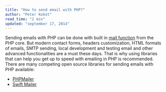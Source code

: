 ```yaml
---
title: "How to send email with PHP?"
author: "Peter Kokot"
read_time: "2 min"
updated: "september 17, 2014"
---
```


Sending emails with PHP can be done with built in [mail function][mail-function] from the PHP core. But modern contact forms,
headers customization, HTML formats of emails, SMTP sending, local development and testing email and other advanced functionalities
are a must these days. That is why using libraries that can help you get up to speed with emailing in PHP is recommended. There are many
competing open source libraries for sending emails with PHP available:

* [PHPMailer][phpmailer]
* [Swift Mailer][swift-mailer]

[mail-function]: http://php.net/manual/en/function.mail.php
[phpmailer]: https://github.com/PHPMailer/PHPMailer
[swift-mailer]: http://swiftmailer.org/
